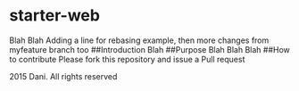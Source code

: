 # starter-web
Blah Blah Adding a line for rebasing example, then more changes from myfeature branch too
##Introduction
Blah
##Purpose
Blah Blah Blah
##How to contribute
Please fork this repository and issue a Pull request

2015 Dani. All rights reserved
